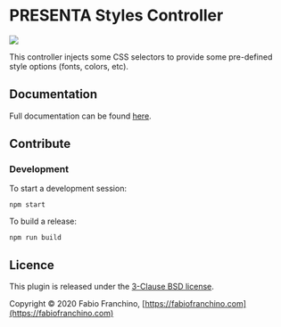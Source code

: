 # PRESENTA Styles Controller

![](https://img.shields.io/npm/v/@presenta/controller-styles)

This controller injects some CSS selectors to provide some pre-defined style options (fonts, colors, etc).

## Documentation

Full documentation can be found [here](https://lib.presenta.cc/plugins/controllers/styles).

## Contribute

### Development

To start a development session:

	npm start

To build a release:

	npm run build

## Licence

This plugin is released under the [3-Clause BSD license](LICENSE).

Copyright © 2020 Fabio Franchino, [https://fabiofranchino.com](https://fabiofranchino.com)
